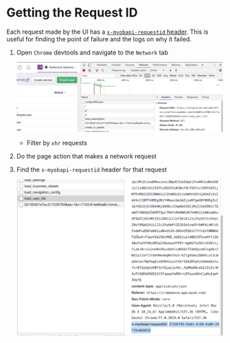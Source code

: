 # Getting the Request ID

Each request made by the UI has a [`x-myobapi-requestid` header](../../src/integration/createHttpIntegration.js). This is useful for finding the point of failure and the logs on why it failed.

1. Open `Chrome` devtools and navigate to the `Network` tab 

    ![Chrome Network](images/chrome-network.png)
    * Filter by `xhr` requests
1. Do the page action that makes a network request
1. Find the `x-myobapi-requestid` header for that request

    ![Request ID header](images/request-id-header.png)
